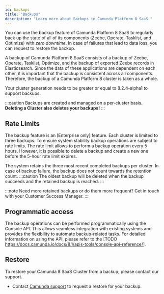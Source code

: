 ```yaml
---
id: backups
title: "Backups"
description: "Learn more about Backups in Camunda Platform 8 SaaS."
---
```


You can use the backup feature of Camunda Platform 8 SaaS to regularly back up the state of all of its components (Zeebe, Operate, Tasklist, and Optimize) with _zero downtime_. In case of failures that lead to data loss, you can request to restore the backup.

A backup of Camunda Platform 8 SaaS consists of a backup of Zeebe, Operate, Tasklist, Optimize, and the backup of exported Zeebe records in Elasticsearch. Since the data of these applications are dependent on each other, it is important that the backup is consistent across all components. Therefore, the backup of a Camunda Platform 8 cluster is taken as a whole.

Your cluster generation needs to be greater or equal to 8.2.4-alpha1 to support backups.

:::caution
Backups are created and managed on a per-cluster basis.
**Deleting a Cluster also deletes your backups!**
:::

## Rate Limits

The backup feature is an [<span class="badge badge--enterprise-only">Enterprise only</span>] feature. Each cluster is limited to three backups. To ensure system stability backup operations are subject to rate limits. The rate limit allows to perform a backup operation every 5 hours. However, it is possible to delete a backup and create a new one before the 5-hour rate limit expires.

The system retains the three most recent completed backups per cluster. In case of backup failure, the backup does not count towards the retention count.
:::caution
The oldest backup will be deleted when the backup succeeds and the retained backup is reached.
:::

:::note
Need more retained backups or do them more frequent? Get in touch with your Customer Success Manager.
:::

## Programmatic access

The backup operations can be performed programmatically using the Console API. This allows seamless integration with existing systems and provides the flexibility to automate backup-related tasks. For detailed information on using the API, please refer to the [TODO https://docs.camunda.io/docs/8.1/apis-tools/console-api-reference/].

## Restore

To restore your Camunda 8 SaaS Cluster from a backup, please contact our support.

- Contact [Camunda support](https://camunda.com/services/support/) to request a restore for your backup.
